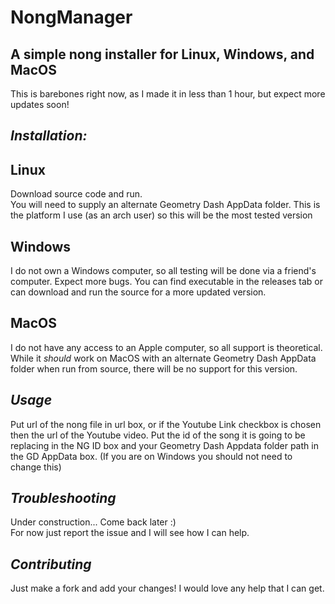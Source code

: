 # NongManager
## A simple nong installer for Linux, Windows, and MacOS
This is barebones right now, as I made it in less than 1 hour, but expect more updates soon!

## _Installation:_

## Linux
Download source code and run.  
You will need to supply an alternate Geometry Dash AppData folder. This is the platform I use (as an arch user) so this will be the most tested version
## Windows
I do not own a Windows computer, so all testing will be done via a friend's computer. Expect more bugs. You can find executable in the releases tab or can download and run the source for a more updated version.
## MacOS
I do not have any access to an Apple computer, so all support is theoretical. While it _should_ work on MacOS with an alternate Geometry Dash AppData folder when run from source, there will be no support for this version.

## _Usage_
Put url of the nong file in url box, or if the Youtube Link checkbox is chosen then the url of the Youtube video. Put the id of the song it is going to be replacing in the NG ID box and your Geometry Dash Appdata folder path in the GD AppData box. (If you are on Windows you should not need to change this)

## _Troubleshooting_
Under construction... Come back later :)  
For now just report the issue and I will see how I can help.

## _Contributing_
Just make a fork and add your changes! I would love any help that I can get.